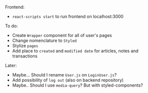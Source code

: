 Frontend:
- `react-scripts start` to run frontend on localhost:3000

To do:
- Create `Wrapper` component for all of user's pages
- Change nomenclature to `Styled`
- Stylize `pages`
- Add place to `created` and `modified date` for articles, notes and transactions

Later:
- Maybe... Should I rename `User.js` on `LoginUser.js`?
- Add possibility of `log out` (also on backend repository)
- Maybe.. Should I use `media-query`? But with styled-components?
